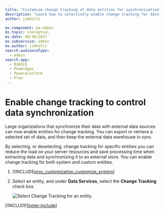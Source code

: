 ```yaml
---
title: "Customize change tracking of data entities for synchronization"
description: "Learn how to selectively enable change tracking for data entities in Microsoft Power Platform, improving synchronization with external data sources."
author: jimholtz

ms.component: pa-admin
ms.topic: conceptual
ms.date: 09/30/2017
ms.subservice: admin
ms.author: jimholtz
search.audienceType: 
  - admin
search.app:
  - D365CE
  - PowerApps
  - Powerplatform
  - Flow
---
```

# Enable change tracking to control data synchronization

Large organizations that synchronize their data with external data sources can now enable entities for change tracking. You can export or retrieve a selected set of data, and then keep the external data warehouse in sync.  
  
 By selecting, or deselecting, change tracking for specific entities you can reduce the load on your server resources and save processing time when extracting data and synchronizing it to an external store. You can enable change tracking for both system and custom entities.  
  
1. [!INCLUDE[proc_customization_customize_system](../includes/proc-customization-customize-system.md)]  
  
2. Select an entity, and under **Data Services**, select the **Change Tracking** check box.  
  
   ![Select Change Tracking for an entity.](../admin/media/change-tracking.PNG "Select Change Tracking for an entity")  
  


[!INCLUDE[footer-include](../includes/footer-banner.md)]